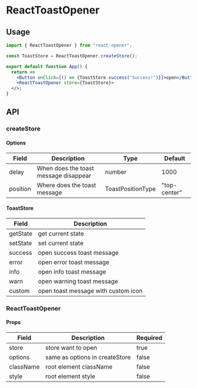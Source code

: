 # ReactToastOpener

## Usage

```jsx
import { ReactToastOpener } from "react-opener";

const ToastStore = ReactToastOpener.createStore();

export default function App() {
  return <>
    <Button onClick={() => {ToastStore.success("Success!")}}>open</Button>
    <ReactToastOpener store={ToastStore}>
  </>;
}
```

## API

### createStore

#### Options

| Field    | Description                           | Type              | Default      |
| -------- | ------------------------------------- | ----------------- | ------------ |
| delay    | When does the toast message disappear | number            | 1000         |
| position | Where does the toast message          | ToastPositionType | "top-center" |

#### ToastStore

| Field    | Description                         |
| -------- | ----------------------------------- |
| getState | get current state                   |
| setState | set current state                   |
| success  | open success toast message          |
| error    | open error toast message            |
| info     | open info toast message             |
| warn     | open warning toast message          |
| custom   | open toast message with custom icon |

### ReactToastOpener

#### Props

| Field     | Description                    | Required |
| --------- | ------------------------------ | -------- |
| store     | store want to open             | true     |
| options   | same as options in createStore | false    |
| className | root element className         | false    |
| style     | root element style             | false    |
